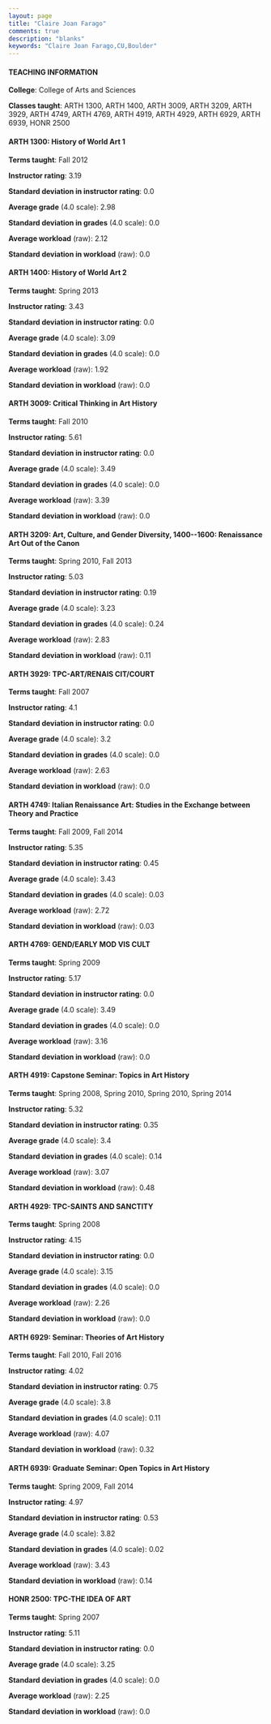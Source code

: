```yaml
---
layout: page
title: "Claire Joan Farago" 
comments: true
description: "blanks"
keywords: "Claire Joan Farago,CU,Boulder"
---
```

<head>
<script src="https://ajax.googleapis.com/ajax/libs/jquery/2.1.3/jquery.min.js"></script>
<script src="https://dl.dropboxusercontent.com/s/pc42nxpaw1ea4o9/highcharts.js?dl=0"></script>
<!-- <script src="../assets/js/highcharts.js"></script> -->
<style type="text/css">@font-face {
	font-family: "Bebas Neue";
	src: url(https://www.filehosting.org/file/details/544349/BebasNeue Regular.otf) format("opentype");
	}
	h1.Bebas { 
		font-family: "Bebas Neue", Verdana, Tahoma;
	}
</style>
</head>
	   
#### TEACHING INFORMATION

**College**: College of Arts and Sciences

**Classes taught**: ARTH 1300, ARTH 1400, ARTH 3009, ARTH 3209, ARTH 3929, ARTH 4749, ARTH 4769, ARTH 4919, ARTH 4929, ARTH 6929, ARTH 6939, HONR 2500

#### ARTH 1300: History of World Art 1

**Terms taught**: Fall 2012

**Instructor rating**: 3.19

**Standard deviation in instructor rating**: 0.0

**Average grade** (4.0 scale): 2.98

**Standard deviation in grades** (4.0 scale): 0.0

**Average workload** (raw): 2.12

**Standard deviation in workload** (raw): 0.0

#### ARTH 1400: History of World Art 2

**Terms taught**: Spring 2013

**Instructor rating**: 3.43

**Standard deviation in instructor rating**: 0.0

**Average grade** (4.0 scale): 3.09

**Standard deviation in grades** (4.0 scale): 0.0

**Average workload** (raw): 1.92

**Standard deviation in workload** (raw): 0.0

#### ARTH 3009: Critical Thinking in Art History

**Terms taught**: Fall 2010

**Instructor rating**: 5.61

**Standard deviation in instructor rating**: 0.0

**Average grade** (4.0 scale): 3.49

**Standard deviation in grades** (4.0 scale): 0.0

**Average workload** (raw): 3.39

**Standard deviation in workload** (raw): 0.0

#### ARTH 3209: Art, Culture, and Gender Diversity, 1400--1600: Renaissance Art Out of the Canon

**Terms taught**: Spring 2010, Fall 2013

**Instructor rating**: 5.03

**Standard deviation in instructor rating**: 0.19

**Average grade** (4.0 scale): 3.23

**Standard deviation in grades** (4.0 scale): 0.24

**Average workload** (raw): 2.83

**Standard deviation in workload** (raw): 0.11

#### ARTH 3929: TPC-ART/RENAIS CIT/COURT

**Terms taught**: Fall 2007

**Instructor rating**: 4.1

**Standard deviation in instructor rating**: 0.0

**Average grade** (4.0 scale): 3.2

**Standard deviation in grades** (4.0 scale): 0.0

**Average workload** (raw): 2.63

**Standard deviation in workload** (raw): 0.0

#### ARTH 4749: Italian Renaissance Art: Studies in the Exchange between Theory and Practice

**Terms taught**: Fall 2009, Fall 2014

**Instructor rating**: 5.35

**Standard deviation in instructor rating**: 0.45

**Average grade** (4.0 scale): 3.43

**Standard deviation in grades** (4.0 scale): 0.03

**Average workload** (raw): 2.72

**Standard deviation in workload** (raw): 0.03

#### ARTH 4769: GEND/EARLY MOD VIS CULT

**Terms taught**: Spring 2009

**Instructor rating**: 5.17

**Standard deviation in instructor rating**: 0.0

**Average grade** (4.0 scale): 3.49

**Standard deviation in grades** (4.0 scale): 0.0

**Average workload** (raw): 3.16

**Standard deviation in workload** (raw): 0.0

#### ARTH 4919: Capstone Seminar: Topics in Art History

**Terms taught**: Spring 2008, Spring 2010, Spring 2010, Spring 2014

**Instructor rating**: 5.32

**Standard deviation in instructor rating**: 0.35

**Average grade** (4.0 scale): 3.4

**Standard deviation in grades** (4.0 scale): 0.14

**Average workload** (raw): 3.07

**Standard deviation in workload** (raw): 0.48

#### ARTH 4929: TPC-SAINTS AND SANCTITY

**Terms taught**: Spring 2008

**Instructor rating**: 4.15

**Standard deviation in instructor rating**: 0.0

**Average grade** (4.0 scale): 3.15

**Standard deviation in grades** (4.0 scale): 0.0

**Average workload** (raw): 2.26

**Standard deviation in workload** (raw): 0.0

#### ARTH 6929: Seminar: Theories of Art History

**Terms taught**: Fall 2010, Fall 2016

**Instructor rating**: 4.02

**Standard deviation in instructor rating**: 0.75

**Average grade** (4.0 scale): 3.8

**Standard deviation in grades** (4.0 scale): 0.11

**Average workload** (raw): 4.07

**Standard deviation in workload** (raw): 0.32

#### ARTH 6939: Graduate Seminar: Open Topics in Art History

**Terms taught**: Spring 2009, Fall 2014

**Instructor rating**: 4.97

**Standard deviation in instructor rating**: 0.53

**Average grade** (4.0 scale): 3.82

**Standard deviation in grades** (4.0 scale): 0.02

**Average workload** (raw): 3.43

**Standard deviation in workload** (raw): 0.14

#### HONR 2500: TPC-THE IDEA OF ART

**Terms taught**: Spring 2007

**Instructor rating**: 5.11

**Standard deviation in instructor rating**: 0.0

**Average grade** (4.0 scale): 3.25

**Standard deviation in grades** (4.0 scale): 0.0

**Average workload** (raw): 2.25

**Standard deviation in workload** (raw): 0.0

